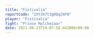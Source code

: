 ```yaml
---
title: "Fistivalia"
reportCode: "2XYJ67t3gRQqZ4FN"
player: "Fistivalia"
fight: "Prince Malchezaar"
date: 2021-08-23T19:07:58.042000+00:00
---
```

